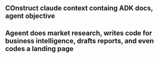 ## COnstruct claude context containg ADK docs, agent objective
## Ageent  does market research, writes code for business intelligence, drafts reports, and even codes a landing page